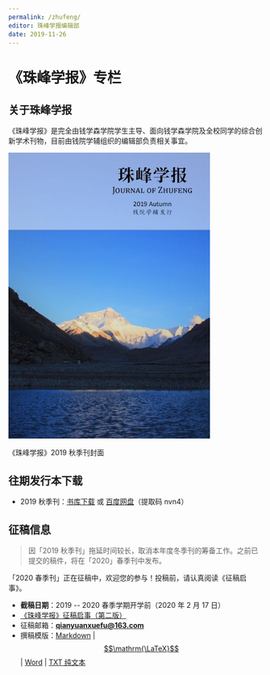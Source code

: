 ```yaml
---
permalink: /zhufeng/
editor: 珠峰学报编辑部
date: 2019-11-26
---
```


# 《珠峰学报》专栏

## 关于珠峰学报

《珠峰学报》是完全由钱学森学院学生主导、面向钱学森学院及全校同学的综合创新学术刊物，目前由钱院学辅组织的编辑部负责相关事宜。

![2019 秋季刊封面](/img/zhufeng/zhufeng-preface.jpg)

<fig-cap>《珠峰学报》2019 秋季刊封面</fig-cap>

## 往期发行本下载

- 2019 秋季刊：[书库下载](http://47.99.113.150/008.journal-of-zhufeng/zhufeng-2019-autumn.pdf) 或 [百度网盘](https://pan.baidu.com/s/1MU5KZX4mK2eIJftDaGCOxg)（提取码 nvn4）

## 征稿信息

> 因「2019 秋季刊」拖延时间较长，取消本年度冬季刊的筹备工作。之前已提交的稿件，将在「2020」春季刊中发布。

「2020 春季刊」正在征稿中，欢迎您的参与！投稿前，请认真阅读《征稿启事》。

- **截稿日期**：2019 -- 2020 春季学期开学前（2020 年 2 月 17 日）
- [《珠峰学报》征稿启事（第二版）](/2019/10/18/journal-of-zhufeng-call-of-papers)
- 征稿邮箱：**qianyuanxuefu@163.com**
- 撰稿模版：[Markdown](https://qyxf.site/template-of-zhufeng/template-of-zhufeng.md) \| [$$\mathrm{\LaTeX}$$](https://qyxf.site/template-of-zhufeng/template-of-zhufeng.tex) \| [Word](https://qyxf.site/template-of-zhufeng/template-of-zhufeng.docx) \| [TXT 纯文本](https://qyxf.site/template-of-zhufeng/template-of-zhufeng.txt)
